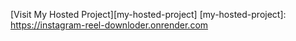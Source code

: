 [Visit My Hosted Project][my-hosted-project]
[my-hosted-project]: https://instagram-reel-downloder.onrender.com



 
